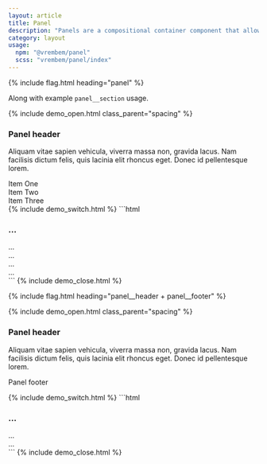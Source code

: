 ```yaml
---
layout: article
title: Panel
description: "Panels are a compositional container component that allows you to wrap and theme groups of content."
category: layout
usage:
  npm: "@vrembem/panel"
  scss: "vrembem/panel/index"
---
```


{% include flag.html heading="panel" %}

<div class="type" markdown="1">

Along with example `panel__section` usage.

</div>

{% include demo_open.html class_parent="spacing" %}
<div class="panel">
  <div class="panel__section spacing">
    <h3 class="panel__title">Panel header</h3>
    <p>Aliquam vitae sapien vehicula, viverra massa non, gravida lacus. Nam facilisis dictum felis, quis lacinia elit rhoncus eget. Donec id pellentesque lorem.</p>
  </div>
</div>

<div class="panel">
  <div class="panel__section">
    Item One
  </div>
  <div class="panel__section">
    Item Two
  </div>
  <div class="panel__section">
    Item Three
  </div>
</div>
{% include demo_switch.html %}
```html
<div class="panel">
  <div class="panel__section">
    <h3 class="panel__title">...</h3>
    ...
  </div>
</div>

<div class="panel">
  <div class="panel__section">
    ...
  </div>
  <div class="panel__section">
    ...
  </div>
  <div class="panel__section">
    ...
  </div>
</div>
```
{% include demo_close.html %}

{% include flag.html heading="panel__header + panel__footer" %}

{% include demo_open.html class_parent="spacing" %}
<div class="panel">
  <div class="panel__header">
    <h3 class="panel__title">Panel header</h3>
  </div>
  <div class="panel__section">
    <p>Aliquam vitae sapien vehicula, viverra massa non, gravida lacus. Nam facilisis dictum felis, quis lacinia elit rhoncus eget. Donec id pellentesque lorem.</p>
  </div>
  <div class="panel__footer">
    <p>Panel footer</p>
  </div>
</div>
{% include demo_switch.html %}
```html
<div class="panel">
  <div class="panel__header">
    <h3 class="panel__title">...</h3>
  </div>
  <div class="panel__section">
    ...
  </div>
  <div class="panel__footer">
    ...
  </div>
</div>
```
{% include demo_close.html %}
